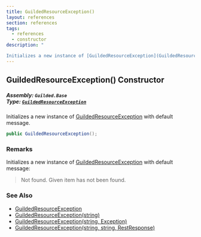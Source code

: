 ```yaml
---
title: GuildedResourceException()
layout: references
section: references
tags:
  - references
  - constructor
description: "

Initializes a new instance of [GuildedResourceException](GuildedResourceException 'Guilded.Base.GuildedResourceException') with default message."
---
```


## GuildedResourceException() Constructor
##### **Assembly:** `Guilded.Base`<br/>**Type:** [`GuildedResourceException`](GuildedResourceException 'Guilded.Base.GuildedResourceException')

Initializes a new instance of [GuildedResourceException](GuildedResourceException 'Guilded.Base.GuildedResourceException') with default message.

```csharp
public GuildedResourceException();
```

### Remarks
  
Initializes a new instance of [GuildedResourceException](GuildedResourceException 'Guilded.Base.GuildedResourceException') with default message:  
> Not found. Given item has not been found.

### See Also
- [GuildedResourceException](GuildedResourceException 'Guilded.Base.GuildedResourceException')
- [GuildedResourceException(string)](GuildedResourceException.GuildedResourceException(string) 'Guilded.Base.GuildedResourceException.GuildedResourceException(string)')
- [GuildedResourceException(string, Exception)](GuildedResourceException.GuildedResourceException(string,Exception) 'Guilded.Base.GuildedResourceException.GuildedResourceException(string, System.Exception)')
- [GuildedResourceException(string, string, RestResponse)](GuildedResourceException.GuildedResourceException(string,string,RestResponse) 'Guilded.Base.GuildedResourceException.GuildedResourceException(string, string, RestSharp.RestResponse)')